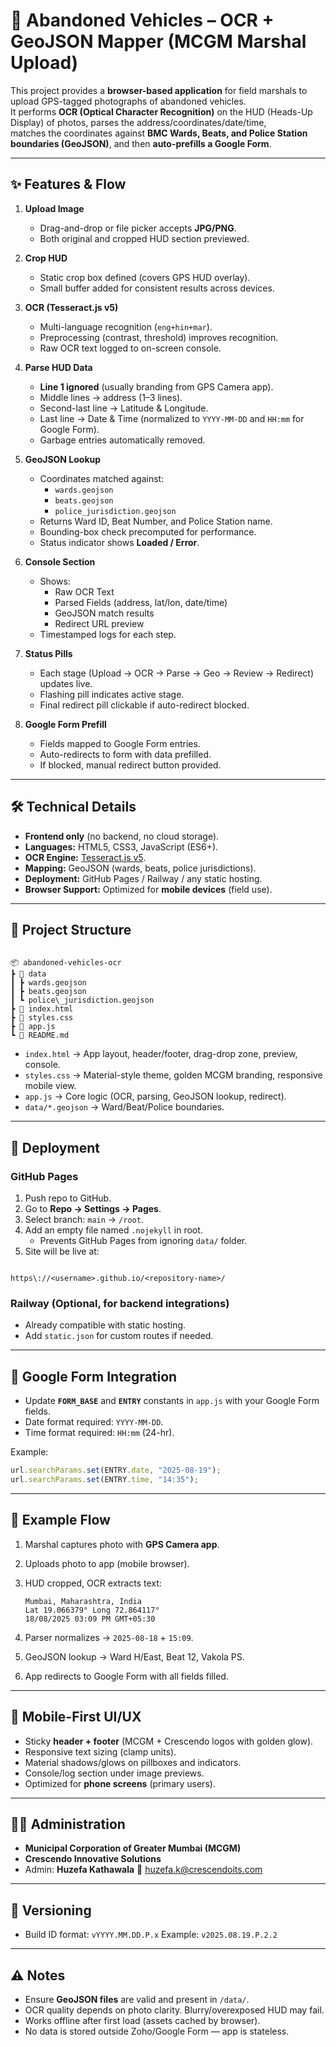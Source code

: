 # 🚗 Abandoned Vehicles – OCR + GeoJSON Mapper (MCGM Marshal Upload)

This project provides a **browser-based application** for field marshals to upload GPS-tagged photographs of abandoned vehicles.  
It performs **OCR (Optical Character Recognition)** on the HUD (Heads-Up Display) of photos, parses the address/coordinates/date/time,  
matches the coordinates against **BMC Wards, Beats, and Police Station boundaries (GeoJSON)**, and then **auto-prefills a Google Form**.

---

## ✨ Features & Flow

1. **Upload Image**
   - Drag-and-drop or file picker accepts **JPG/PNG**.
   - Both original and cropped HUD section previewed.

2. **Crop HUD**
   - Static crop box defined (covers GPS HUD overlay).
   - Small buffer added for consistent results across devices.

3. **OCR (Tesseract.js v5)**
   - Multi-language recognition (`eng+hin+mar`).
   - Preprocessing (contrast, threshold) improves recognition.
   - Raw OCR text logged to on-screen console.

4. **Parse HUD Data**
   - **Line 1 ignored** (usually branding from GPS Camera app).
   - Middle lines → address (1–3 lines).
   - Second-last line → Latitude & Longitude.
   - Last line → Date & Time (normalized to `YYYY-MM-DD` and `HH:mm` for Google Form).
   - Garbage entries automatically removed.

5. **GeoJSON Lookup**
   - Coordinates matched against:
     - `wards.geojson`
     - `beats.geojson`
     - `police_jurisdiction.geojson`
   - Returns Ward ID, Beat Number, and Police Station name.
   - Bounding-box check precomputed for performance.
   - Status indicator shows **Loaded / Error**.

6. **Console Section**
   - Shows:
     - Raw OCR Text
     - Parsed Fields (address, lat/lon, date/time)
     - GeoJSON match results
     - Redirect URL preview
   - Timestamped logs for each step.

7. **Status Pills**
   - Each stage (Upload → OCR → Parse → Geo → Review → Redirect) updates live.
   - Flashing pill indicates active stage.
   - Final redirect pill clickable if auto-redirect blocked.

8. **Google Form Prefill**
   - Fields mapped to Google Form entries.
   - Auto-redirects to form with data prefilled.
   - If blocked, manual redirect button provided.

---

## 🛠️ Technical Details

- **Frontend only** (no backend, no cloud storage).
- **Languages:** HTML5, CSS3, JavaScript (ES6+).
- **OCR Engine:** [Tesseract.js v5](https://tesseract.projectnaptha.com/).
- **Mapping:** GeoJSON (wards, beats, police jurisdictions).
- **Deployment:** GitHub Pages / Railway / any static hosting.
- **Browser Support:** Optimized for **mobile devices** (field use).

---

## 📂 Project Structure

```

📦 abandoned-vehicles-ocr
┣ 📂 data
┃ ┣ wards.geojson
┃ ┣ beats.geojson
┃ ┗ police\_jurisdiction.geojson
┣ 📜 index.html
┣ 📜 styles.css
┣ 📜 app.js
┗ 📜 README.md

```

- `index.html` → App layout, header/footer, drag-drop zone, preview, console.
- `styles.css` → Material-style theme, golden MCGM branding, responsive mobile view.
- `app.js` → Core logic (OCR, parsing, GeoJSON lookup, redirect).
- `data/*.geojson` → Ward/Beat/Police boundaries.

---

## 🚀 Deployment

### GitHub Pages
1. Push repo to GitHub.
2. Go to **Repo → Settings → Pages**.
3. Select branch: `main` → `/root`.
4. Add an empty file named `.nojekyll` in root.
   - Prevents GitHub Pages from ignoring `data/` folder.
5. Site will be live at:
```

https\://<username>.github.io/<repository-name>/

````

### Railway (Optional, for backend integrations)
- Already compatible with static hosting.
- Add `static.json` for custom routes if needed.

---

## 🔗 Google Form Integration

- Update **`FORM_BASE`** and **`ENTRY`** constants in `app.js` with your Google Form fields.
- Date format required: `YYYY-MM-DD`.
- Time format required: `HH:mm` (24-hr).

Example:
```js
url.searchParams.set(ENTRY.date, "2025-08-19");
url.searchParams.set(ENTRY.time, "14:35");
````

---

## 🧪 Example Flow

1. Marshal captures photo with **GPS Camera app**.
2. Uploads photo to app (mobile browser).
3. HUD cropped, OCR extracts text:

   ```
   Mumbai, Maharashtra, India
   Lat 19.066379° Long 72.864117°
   18/08/2025 03:09 PM GMT+05:30
   ```
4. Parser normalizes → `2025-08-18` + `15:09`.
5. GeoJSON lookup → Ward H/East, Beat 12, Vakola PS.
6. App redirects to Google Form with all fields filled.

---

## 📱 Mobile-First UI/UX

* Sticky **header + footer** (MCGM + Crescendo logos with golden glow).
* Responsive text sizing (clamp units).
* Material shadows/glows on pillboxes and indicators.
* Console/log section under image previews.
* Optimized for **phone screens** (primary users).

---

## 👨‍💼 Administration

* **Municipal Corporation of Greater Mumbai (MCGM)**
* **Crescendo Innovative Solutions**
* Admin: **Huzefa Kathawala**
  📧 [huzefa.k@crescendoits.com](mailto:huzefa.k@crescendoits.com)

---

## 📌 Versioning

* Build ID format: `vYYYY.MM.DD.P.x`
  Example: `v2025.08.19.P.2.2`

---

## ⚠️ Notes

* Ensure **GeoJSON files** are valid and present in `/data/`.
* OCR quality depends on photo clarity. Blurry/overexposed HUD may fail.
* Works offline after first load (assets cached by browser).
* No data is stored outside Zoho/Google Form — app is stateless.
